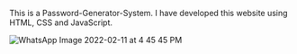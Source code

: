 
This is a Password-Generator-System.
I have developed this website using HTML, CSS and JavaScript.

![WhatsApp Image 2022-02-11 at 4 45 45 PM](https://user-images.githubusercontent.com/66863493/153582578-ec948fe8-b620-4094-a1eb-041e6a51d1b3.jpeg)

